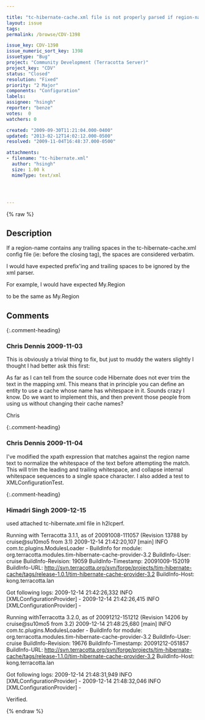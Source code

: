 ```yaml
---

title: "tc-hibernate-cache.xml file is not properly parsed if region-name contains any trailing spaces"
layout: issue
tags: 
permalink: /browse/CDV-1398

issue_key: CDV-1398
issue_numeric_sort_key: 1398
issuetype: "Bug"
project: "Community Development (Terracotta Server)"
project_key: "CDV"
status: "Closed"
resolution: "Fixed"
priority: "2 Major"
components: "Configuration"
labels: 
assignee: "hsingh"
reporter: "benze"
votes:  0
watchers: 0

created: "2009-09-30T11:21:04.000-0400"
updated: "2013-02-12T14:02:12.000-0500"
resolved: "2009-11-04T16:48:37.000-0500"

attachments:
- filename: "tc-hibernate.xml"
  author: "hsingh"
  size: 1.00 k
  mimeType: text/xml




---
```


{% raw %}

## Description

<div markdown="1" class="description">

If a region-name contains any trailing spaces in the tc-hibernate-cache.xml config file (ie: before the closing </region-name> tag), the spaces are considered verbatim.

I would have expected prefix'ing and trailing spaces to be ignored by the xml parser.

For example, I would have expected
<region-name>My.Region</region-name>

to be the same as 
<region-name>My.Region
</region-name>



</div>

## Comments


{:.comment-heading}
### **Chris Dennis** <span class="date">2009-11-03</span>

<div markdown="1" class="comment">

This is obviously a trivial thing to fix, but just to muddy the waters slightly I thought I had better ask this first:

As far as I can tell from the source code Hibernate does not ever trim the text in the mapping xml.  This means that in principle you can define an entity to use a cache whose name has whitespace in it.  Sounds crazy I know.  Do we want to implement this, and then prevent those people from using us without changing their cache names?

Chris


</div>


{:.comment-heading}
### **Chris Dennis** <span class="date">2009-11-04</span>

<div markdown="1" class="comment">

I've modified the xpath expression that matches against the region name text to normalize the whitespace of the text before attempting the match.  This will trim the leading and trailing whitespace, and collapse internal whitespace sequences to a single space character.  I also added a test to XMLConfigurationTest.

</div>


{:.comment-heading}
### **Himadri Singh** <span class="date">2009-12-15</span>

<div markdown="1" class="comment">

used attached tc-hibernate.xml file in h2lcperf.


Running with Terracotta 3.1.1, as of 20091008-111057 (Revision 13788 by cruise@su10mo5 from 3.1)
2009-12-14 21:42:20,107 [main] INFO com.tc.plugins.ModulesLoader - BuildInfo for module: org.terracotta.modules.tim-hibernate-cache-provider-3.2
  BuildInfo-User: cruise
  BuildInfo-Revision: 19059
  BuildInfo-Timestamp: 20091009-152019
  BuildInfo-URL: http://svn.terracotta.org/svn/forge/projects/tim-hibernate-cache/tags/release-1.0.1/tim-hibernate-cache-provider-3.2
  BuildInfo-Host: kong.terracotta.lan

Got following logs:
  2009-12-14 21:42:26,332 INFO [XMLConfigurationProvider] - <No cache-specific configuration for : org.springframework.samples.petclinic.Owner>
  2009-12-14 21:42:26,415 INFO [XMLConfigurationProvider] - <No cache-specific configuration for : org.springframework.samples.petclinic.Owner.petsInternal>

Running withTerracotta 3.2.0, as of 20091212-151212 (Revision 14206 by cruise@su10mo5 from 3.2)
2009-12-14 21:48:25,680 [main] INFO com.tc.plugins.ModulesLoader - BuildInfo for module: org.terracotta.modules.tim-hibernate-cache-provider-3.2
  BuildInfo-User: cruise
  BuildInfo-Revision: 19676
  BuildInfo-Timestamp: 20091212-051857
  BuildInfo-URL: http://svn.terracotta.org/svn/forge/projects/tim-hibernate-cache/tags/release-1.1.0/tim-hibernate-cache-provider-3.2
  BuildInfo-Host: kong.terracotta.lan

 Got following logs:
  2009-12-14 21:48:31,949 INFO [XMLConfigurationProvider] - <Found cache-specific configuration for : org.springframework.samples.petclinic.Owner>
  2009-12-14 21:48:32,046 INFO [XMLConfigurationProvider] - <Found cache-specific configuration for : org.springframework.samples.petclinic.Owner.petsInternal>

  Verified.


</div>



{% endraw %}
